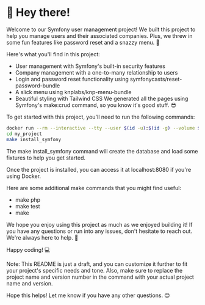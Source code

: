 👋 Hey there!
=============

Welcome to our Symfony user management project! We built this project to help you manage users and their associated companies. Plus, we threw in some fun features like password reset and a snazzy menu. 🚀

Here's what you'll find in this project:

- User management with Symfony's built-in security features
- Company management with a one-to-many relationship to users
- Login and password reset functionality using symfonycasts/reset-password-bundle
- A slick menu using knplabs/knp-menu-bundle
- Beautiful styling with Tailwind CSS
We generated all the pages using Symfony's make:crud command, so you know it's good stuff. 😎

To get started with this project, you'll need to run the following commands:

```bash
docker run --rm --interactive --tty --user $(id -u):$(id -g) --volume $PWD:/app composer create-project kiora-tech/user-app my_project
cd my_project
make install_symfony
```

The make install_symfony command will create the database and load some fixtures to help you get started.

Once the project is installed, you can access it at localhost:8080 if you're using Docker.

Here are some additional make commands that you might find useful:
* make php
* make test
* make

We hope you enjoy using this project as much as we enjoyed building it! If you have any questions or run into any issues, don't hesitate to reach out. We're always here to help. 🤗

Happy coding! 💻

Note: This README is just a draft, and you can customize it further to fit your project's specific needs and tone. Also, make sure to replace the project name and version number in the command with your actual project name and version.

Hope this helps! Let me know if you have any other questions. 😊